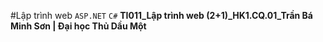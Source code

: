#Lập trình web `ASP.NET` `C#` 
**TI011_Lập trình web (2+1)_HK1.CQ.01_Trần Bá Minh Sơn | Đại học Thủ Dầu Một**